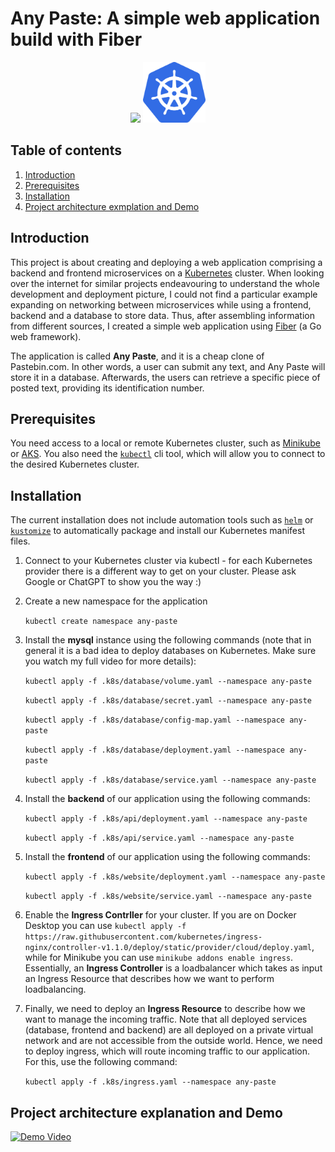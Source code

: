 # Any Paste: A simple web application build with Fiber

<p align="center">
     <img src="https://gofiber.io/assets/images/logo.svg" width="250">
     <img src="https://github.com/kubernetes/kubernetes/raw/master/logo/logo.png" width="100">
</p>


## Table of contents

1. [Introduction](#introduction)
2. [Prerequisites](#prerequisites)
3. [Installation](#installation)
4. [Project architecture exmplation and Demo](#project-architecture-explanation-and-demo)

## Introduction
This project is about creating and deploying a web application comprising a backend and frontend microservices on a [Kubernetes](https://kubernetes.io/) cluster. When looking over the internet for similar projects endeavouring to understand the whole development and deployment picture, I could not find a particular example expanding on networking between microservices while using a frontend, backend and a database to store data. Thus, after assembling information from different sources, I created a simple web application using [Fiber](https://gofiber.io/) (a Go web framework). 

The application is called **Any Paste**, and it is a cheap clone of Pastebin.com. In other words, a user can submit any text, and Any Paste will store it in a database. Afterwards, the users can retrieve a specific piece of posted text, providing its identification number. 

## Prerequisites
You need access to a local or remote Kubernetes cluster, such as [Minikube](https://minikube.sigs.k8s.io/docs/start/) or [AKS](https://azure.microsoft.com/en-us/products/kubernetes-service). You also need the [`kubectl`](https://kubernetes.io/docs/reference/kubectl/kubectl/) cli tool, which will allow you to connect to the desired Kubernetes cluster.

## Installation
The current installation does not include automation tools such as [`helm`](https://helm.sh/) or [`kustomize`](https://kustomize.io/) to automatically package and install our Kubernetes manifest files.

1. Connect to your Kubernetes cluster via kubectl - for each Kubernetes provider there is a different way to get on your cluster. Please ask Google or ChatGPT to show you the way :)
   
2. Create a new namespace for the application

   `kubectl create namespace any-paste`

3. Install the **mysql** instance using the following commands (note that in general it is a bad idea to deploy databases on Kubernetes. Make sure you watch my full video for more details):
   
     `kubectl apply -f .k8s/database/volume.yaml --namespace any-paste`

     `kubectl apply -f .k8s/database/secret.yaml --namespace any-paste`

     `kubectl apply -f .k8s/database/config-map.yaml --namespace any-paste`

     `kubectl apply -f .k8s/database/deployment.yaml --namespace any-paste`

     `kubectl apply -f .k8s/database/service.yaml --namespace any-paste`

4. Install the **backend** of our application using the following commands:
   
   `kubectl apply -f .k8s/api/deployment.yaml --namespace any-paste`

   `kubectl apply -f .k8s/api/service.yaml --namespace any-paste`

5. Install the **frontend** of our application using the following commands:
   
   `kubectl apply -f .k8s/website/deployment.yaml --namespace any-paste`
   
   `kubectl apply -f .k8s/website/service.yaml --namespace any-paste`

6. Enable the **Ingress Contrller** for your cluster. If you are on Docker Desktop you can use `kubectl apply -f https://raw.githubusercontent.com/kubernetes/ingress-nginx/controller-v1.1.0/deploy/static/provider/cloud/deploy.yaml`, while for Minikube you can use `minikube addons enable ingress`. Essentially, an **Ingress Controller** is a loadbalancer which takes as input an Ingress Resource that describes how we want to perform loadbalancing. 

7. Finally, we need to deploy an **Ingress Resource** to describe how we want to manage the incoming traffic. Note that all deployed services (database, frontend and backend) are all deployed on a private virtual network and are not accessible from the outside world. Hence, we need to deploy ingress, which will route incoming traffic to our application. For this, use the following command:
   
   `kubectl apply -f .k8s/ingress.yaml --namespace any-paste`



## Project architecture explanation and Demo

[![Demo Video](https://i.imgur.com/nAh3eXT.png)](https://www.youtube.com/watch?v=zcMfjyWxQZ0)
